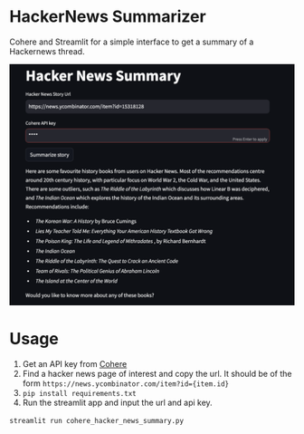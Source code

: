 # HackerNews Summarizer

Cohere and Streamlit for a simple interface to get a summary of a Hackernews thread.

![Example output](https://github.com/brettguenther/hn-summary/blob/master/example_use.png?raw=true)

# Usage

1. Get an API key from [Cohere](https://cohere.com)
2. Find a hacker news page of interest and copy the url. It should be of the form `https://news.ycombinator.com/item?id={item.id}`
3. `pip install requirements.txt`
4. Run the streamlit app and input the url and api key.

`streamlit run cohere_hacker_news_summary.py`
